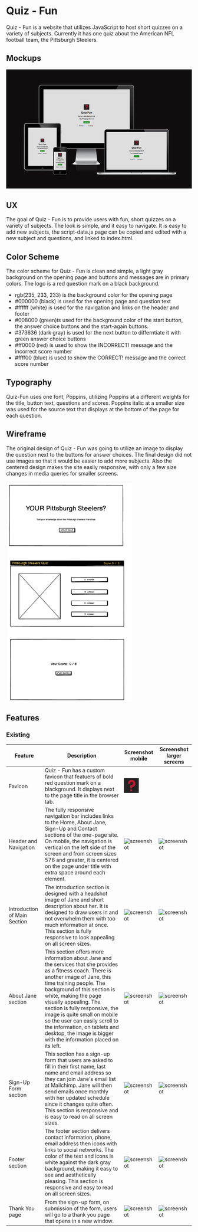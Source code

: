 # Quiz - Fun 
Quiz - Fun is a website that utilizes JavaScript to host short quizzes on a variety of subjects. Currently it has one quiz about the American NFL football team, the Pittsburgh Steelers.

## Mockups

![screenshot](readme-images/Quiz%20Fun%20README%20Img.png) 

## UX
The goal of Quiz - Fun is to provide users with fun, short quizzes on a variety of subjects.  The look is simple, and it easy to navigate.  It is easy to add new subjects, the script-data.js page can be copied and edited with a new subject and questions, and linked to index.html.

## Color Scheme
The color scheme for Quiz - Fun is clean and simple, a light gray background on the opening page and buttons and messages are in primary colors.  The logo is a red question mark on a black background.
* rgb(235, 233, 233) is the background color for the opening page
* #000000 (black) is used for the opening page and question text
* #ffffff (white) is used for the navigation and links on the header and footer
* #008000 (green)is used for the background color of the start button, the answer choice buttons and the start-again buttons.
* #373636 (dark gray) is used for the next button to differntiate it with green answer choice buttons
* #ff0000 (red) is used to show the INCORRECT! message and the incorrect score number
* #ffff00 (blue) is used to show the CORRECT! message and the correct score number

## Typography
Quiz-Fun uses one font, Poppins, utilizing Poppins at a different weights for the title, button text, questions and scores. Poppins italic at a smaller size was used for the source text that displays at the bottom of the page for each question. 

## Wireframe
The original design of Quiz - Fun was going to utilize an image to display the question next to the buttons for answer choices. The final design did not use images so that it would be easier to add more subjects.  Also the centered design makes the site easily responsive, with only a few size changes in media queries for smaller screens.

![screenshot](readme-images/Wireframe%20img.png) 

## Features
### Existing

| Feature | Description | Screenshot mobile | Screenshot larger screens |
|-------- | ----------- | ---------- | ---------- |
| Favicon | Quiz - Fun has a custom favicon that featuers of bold red question mark on a blackground. It displays next to the page title in the browser tab. | ![screenshot](assets/images/favicon%2040x40.png) |
| Header and Navigation | The fully responsive navigation bar includes links to the Home, About Jane, Sign-Up and Contact sections of the one-page site.  On mobile, the navigation is vertical on the left side of the screen and from screen sizes 576 and greater, it is centered on the page under title with extra space around each element. | ![screenshot](readme-images/navigation-mobile.png) | ![screenshot](readme-images/navigation-768-and-greater.png) |
|Introduction of Main Section | The introduction section is designed with a headshot image of Jane and short description about her. It is designed to draw users in and not overwhelm them with too much information at once. This section is fully responsive to look appealing on all screen sizes. | ![screenshot](readme-images/intro-section-mobile.png) | ![screenshot](readme-images/intro-section-578-and-greater.png) 
| About Jane section | This section offers more information about Jane and the services that she provides as a fitness coach.  There is another image of Jane, this time training people. The background of this section is white, making the page visually appealing. The section is fully responsive, the image is quite small on mobile so the user can easily scroll to the information, on tablets and desktop, the image is bigger with the information placed on its left. | ![screenshot](readme-images/about-jane-section-mobile.png) | ![screenshot](readme-images/about-jane-section-578-and-greater.png) |
| Sign-Up Form section | This section has a sign-up form that users are asked to fill in their first name, last name and email address so they can join Jane's email list at Mailchimp.  Jane will then send emails once monthly with her updated schedule since it changes quite often. This section is responsive and is easy to read on all screen sizes. | ![screenshot](readme-images/sign-up-form-section-mobile.png) | ![screenshot](readme-images/sign-up-form-section-larger-screens.png) |
| Footer section | The footer section delivers contact information, phone, email address then icons with links to social networks. The color of the text and icons is white against the dark gray background, making it easy to see and aesthetically pleasing. This section is responsive and easy to read on all screen sizes. | ![screenshot](readme-images/footer-section-mobile.png) | ![screenshot](readme-images/footer-section-larger-screens.png) |
 Thank You page | From the sign-up form, on submission of the form, users will go to a thank you page that opens in a new window. | ![screenshot](readme-images/thank-you-desktop.png) | ![screenshot](readme-images/thank-you-mobile.png) |  


